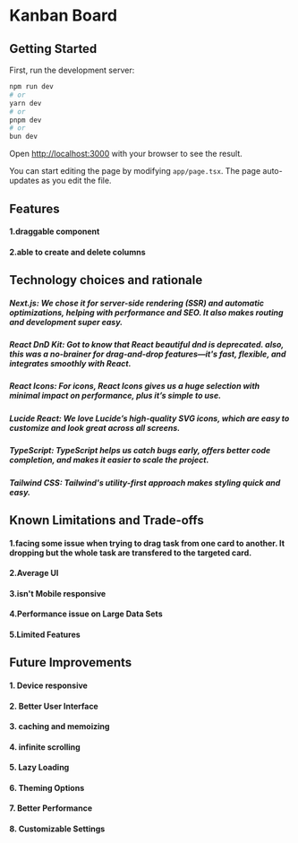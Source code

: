 
# Kanban Board 

## Getting Started

First, run the development server:

```bash
npm run dev
# or
yarn dev
# or
pnpm dev
# or
bun dev
```

Open [http://localhost:3000](http://localhost:3000) with your browser to see the result.

You can start editing the page by modifying `app/page.tsx`. The page auto-updates as you edit the file.


## Features 

#### 1.draggable component
#### 2.able to create and delete columns 


##  Technology choices and rationale
##### Next.js: We chose it for server-side rendering (SSR) and automatic optimizations, helping with performance and SEO. It also makes routing and development super easy.
##### React DnD Kit: Got to know that React beautiful dnd is deprecated. also, this was a no-brainer for drag-and-drop features—it's fast, flexible, and integrates smoothly with React.
##### React Icons: For icons, React Icons gives us a huge selection with minimal impact on performance, plus it’s simple to use.
##### Lucide React: We love Lucide’s high-quality SVG icons, which are easy to customize and look great across all screens.
##### TypeScript: TypeScript helps us catch bugs early, offers better code completion, and makes it easier to scale the project.
##### Tailwind CSS: Tailwind's utility-first approach makes styling quick and easy.


## Known Limitations and Trade-offs
#### 1.facing some issue when trying to drag task from one card to another. It dropping but the whole task are transfered to the targeted card.
#### 2.Average UI 
#### 3.isn't Mobile responsive 
#### 4.Performance issue on Large Data Sets
#### 5.Limited Features

## Future Improvements

#### 1. Device responsive
#### 2. Better User Interface
#### 3. caching and memoizing
#### 4. infinite scrolling
#### 5. Lazy Loading
#### 6. Theming Options
#### 7. Better Performance
#### 8. Customizable Settings

